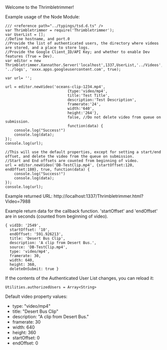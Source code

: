 Welcome to the Thrimbletrimmer!

Example usage of the Node Module:

```
/// <reference path="../typings/tsd.d.ts" />
var Thrimbletrimmer = require('Thrimbletrimmer');
var UserList = [];
//Define hostname, and port.0
//Provide the list of authenticated users, the directory where videos are stored, and a place to store logs.
//Provide the Google Client_ID/API Key; and whether to enable Dev features (True = Dev).
var editor = new Thrimbletrimmer.Xannathor.Server('localhost',1337,UserList,'../Videos', '../logs', 'xxxx.apps.googleusercontent.com', true);

var url= '';

url = editor.newVideo('oceans-clip-1234.mp4', 
							{type:'video/mp4',
							title:'Test Title',
							description:'Test Description',
							framerate:'24',
							width:'640',
							height:'264'}, 
							false, //Do not delete video from queue on submission.
							function(data) {
	console.log("Success!")
	console.log(data);
});
console.log(url);

//This will use the default properties, except for setting a start/end offset, and delete the video from the queue on submission.
//Start and End offsets are counted from beginning of video.
url = editor.newVideo('DB-TestClip.mp4', {startOffset:120, endOffset:180}, true, function(data) {
	console.log("Success!")
	console.log(data);
});
console.log(url);
```

Example returned URL:
http://localhost:1337/Thrimbletrimmer.html?Video=7988

Example return data for the callback function. 'startOffset' and 'endOffset' are in seconds (counted from beginning of video).
```
{ vidID: '2549',
  startOffset: '10',
  endOffset: '591.926213',
  title: 'Desert Bus Clip',
  description: 'A clip from Desert Bus.',
  source: 'DB-TestClip.mp4',
  type: 'video/mp4',
  framerate: 30,
  width: 640,
  height: 360,
  deleteOnSubmit: true }
 ```
  
If the contents of the Authenticated User List changes, you can reload it:
```
Utilities.authorizedUsers = Array<String>
``` 

Default video property values:
* type: "video/mp4"
* title: "Desert Bus Clip"
* description: "A clip from Desert Bus."
* framerate: 30
* width: 640
* height: 360
* startOffset: 0
* endOffset: 0
